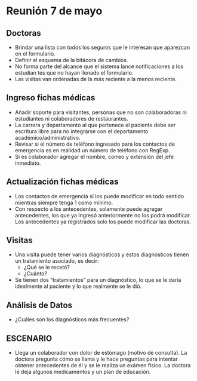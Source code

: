 # Reunión 7 de mayo

## Doctoras

- Brindar una lista con todos los seguros que le interesan que aparezcan en el formulario.
- Definir el esquema de la bitácora de cambios.
- No forma parte del alcance que el sistema lance notificaciones a los estudian
  tes que no hayan llenado el formulario.
- Las visitas van ordenadas de la más reciente a la menos reciente.

## Ingreso fichas médicas

- Añadir soporte para visitantes, personas que no son colaboradoras ni
  estudiantes ni colaboradores de restaurantes.
- La carrera y departamento al que pertenece el paciente debe ser escritura
  libre para no integrarse con el departamento académico/administrativo.
- Revisar si el número de teléfono ingresado para los contactos de emergencia
  es en realidad un número de teléfono con RegExp.
- Si es colaborador agregar el nombre, correo y extensión del jefe inmediato.

## Actualización fichas médicas

- Los contactos de emergencia sí los puede modificar en todo sentido mientras
  siempre tenga 1 como mínimo.
- Con respecto a los antecedentes, solamente puede agregar antecedentes, los
  que ya ingresó anteriormente no los podrá modificar. Los antecedentes ya
  registrados solo los puede modificar las doctoras.

## Visitas

- Una visita puede tener varios diagnósticos y estos diagnósticos tienen un
  tratamiento asociado, es decir:
  - ¿Qué se le recetó?
  - ¿Cuánto?
- Se tienen dos “tratamientos” para un diagnóstico, lo que se le daría
  idealmente al paciente y lo que realmente se le dió.

## Análisis de Datos

- ¿Cuáles son los diagnósticos más frecuentes?

## ESCENARIO

- Llega un colaborador con dolor de estómago (motivo de consulta). La doctora
  pregunta cómo se llama y le hace preguntas para intentar obtener antecedentes
  de él y se le realiza un exámen físico. La doctora le deja algunos
  medicamentos y un plan de educación.
